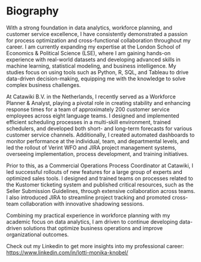 # Biography

With a strong foundation in data analytics, workforce planning, and customer service excellence, I have consistently demonstrated a passion for process optimization and cross-functional collaboration throughout my career. I am currently expanding my expertise at the London School of Economics & Political Science (LSE), where I am gaining hands-on experience with real-world datasets and developing advanced skills in machine learning, statistical modeling, and business intelligence. My studies focus on using tools such as Python, R, SQL, and Tableau to drive data-driven decision-making, equipping me with the knowledge to solve complex business challenges.

At Catawiki B.V. in the Netherlands, I recently served as a Workforce Planner & Analyst, playing a pivotal role in creating stability and enhancing response times for a team of approximately 200 customer service employees across eight language teams. I designed and implemented efficient scheduling processes in a multi-skill environment, trained schedulers, and developed both short- and long-term forecasts for various customer service channels. Additionally, I created automated dashboards to monitor performance at the individual, team, and departmental levels, and led the rollout of Verint WFO and JIRA project management systems, overseeing implementation, process development, and training initiatives.

Prior to this, as a Commercial Operations Process Coordinator at Catawiki, I led successful rollouts of new features for a large group of experts and optimized sales tools. I designed and trained teams on processes related to the Kustomer ticketing system and published critical resources, such as the Seller Submission Guidelines, through extensive collaboration across teams. I also introduced JIRA to streamline project tracking and promoted cross-team collaboration with innovative shadowing sessions.

Combining my practical experience in workforce planning with my academic focus on data analytics, I am driven to continue developing data-driven solutions that optimize business operations and improve organizational outcomes.

Check out my Linkedin to get more insights into my professional career: https://www.linkedin.com/in/lotti-monika-knobel/
